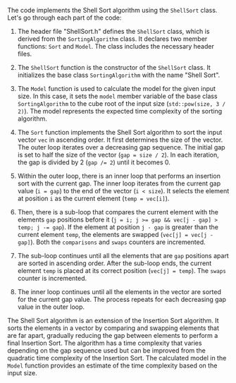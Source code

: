 The code implements the Shell Sort algorithm using the `ShellSort` class. Let's go through each part of the code:

1. The header file "ShellSort.h" defines the `ShellSort` class, which is derived from the `SortingAlgorithm` class. It declares two member functions: `Sort` and `Model`. The class includes the necessary header files.

2. The `ShellSort` function is the constructor of the `ShellSort` class. It initializes the base class `SortingAlgorithm` with the name "Shell Sort".

3. The `Model` function is used to calculate the model for the given input size. In this case, it sets the `model` member variable of the base class `SortingAlgorithm` to the cube root of the input size (`std::pow(size, 3 / 2)`). The model represents the expected time complexity of the sorting algorithm.

4. The `Sort` function implements the Shell Sort algorithm to sort the input vector `vec` in ascending order. It first determines the size of the vector. The outer loop iterates over a decreasing gap sequence. The initial gap is set to half the size of the vector (`gap = size / 2`). In each iteration, the gap is divided by 2 (`gap /= 2`) until it becomes 0.

5. Within the outer loop, there is an inner loop that performs an insertion sort with the current gap. The inner loop iterates from the current gap value (`i = gap`) to the end of the vector (`i < size`). It selects the element at position `i` as the current element (`temp = vec[i]`).

6. Then, there is a sub-loop that compares the current element with the elements `gap` positions before it (`j = i; j >= gap && vec[j - gap] > temp; j -= gap`). If the element at position `j - gap` is greater than the current element `temp`, the elements are swapped (`vec[j] = vec[j - gap]`). Both the `comparisons` and `swaps` counters are incremented.

7. The sub-loop continues until all the elements that are `gap` positions apart are sorted in ascending order. After the sub-loop ends, the current element `temp` is placed at its correct position (`vec[j] = temp`). The `swaps` counter is incremented.

8. The inner loop continues until all the elements in the vector are sorted for the current gap value. The process repeats for each decreasing gap value in the outer loop.

The Shell Sort algorithm is an extension of the Insertion Sort algorithm. It sorts the elements in a vector by comparing and swapping elements that are far apart, gradually reducing the gap between elements to perform a final Insertion Sort. The algorithm has a time complexity that varies depending on the gap sequence used but can be improved from the quadratic time complexity of the Insertion Sort. The calculated model in the `Model` function provides an estimate of the time complexity based on the input size.
